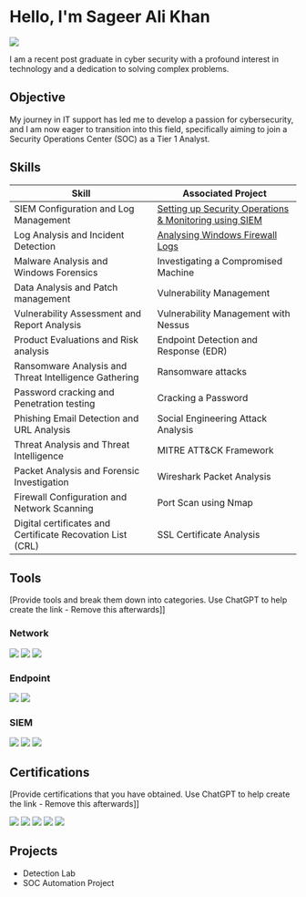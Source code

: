 # Hello, I'm Sageer Ali Khan
<a href="https://www.linkedin.com/in/sageer-ali-khan-9a65b1a9"><img src="https://img.shields.io/badge/-LinkedIn-0072b1?&style=for-the-badge&logo=linkedin&logoColor=white" /></a>

I am a recent post graduate in cyber security with a profound interest in technology and a dedication to solving complex problems.

## Objective

My journey in IT support has led me to develop a passion for cybersecurity, and I am now eager to transition into this field, specifically aiming to join a Security Operations Center (SOC) as a Tier 1 Analyst.

## Skills

| Skill                                         | Associated Project         |
|-----------------------------------------------|----------------------------|
| SIEM Configuration and Log Management          | <a href="https://eportfolio.mygreatlearning.com/sageer-ali-khan">Setting up Security Operations & Monitoring using SIEM</a>|
| Log Analysis and Incident Detection | <a href="https://google.com">Analysing Windows Firewall Logs</a>|
| Malware Analysis and Windows Forensics         | Investigating a Compromised Machine|
| Data Analysis and Patch management      | Vulnerability Management|
| Vulnerability Assessment and Report Analysis                  | Vulnerability Management with Nessus|
| Product Evaluations and Risk analysis | Endpoint Detection and Response (EDR)|
| Ransomware Analysis and Threat Intelligence Gathering | Ransomware attacks|
| Password cracking and Penetration testing | Cracking a Password|
| Phishing Email Detection and URL Analysis | Social Engineering Attack Analysis|
| Threat Analysis and Threat Intelligence | MITRE ATT&CK Framework|
| Packet Analysis and Forensic Investigation | Wireshark Packet Analysis|
| Firewall Configuration and Network Scanning | Port Scan using Nmap|
| Digital certificates and Certificate Recovation List (CRL) | SSL Certificate Analysis|


## Tools
[Provide tools and break them down into categories. Use ChatGPT to help create the link - Remove this afterwards]]

### Network
<div>
    <img src="https://img.shields.io/badge/-Wireshark-1679A7?&style=for-the-badge&logo=Wireshark&logoColor=white" />
    <img src="https://img.shields.io/badge/-Suricata-EF3B2D?&style=for-the-badge&logo=Suricata&logoColor=white" />
    <img src="https://img.shields.io/badge/-Zeek-777BB4?&style=for-the-badge&logo=Zeek&logoColor=white" />
</div>

### Endpoint
<div>
    <img src="https://img.shields.io/badge/-Microsoft_Defender_for_Endpoint-00A4EF?&style=for-the-badge&logo=Microsoft&logoColor=white" />
    <img src="https://img.shields.io/badge/-Velociraptor-4B275F?&style=for-the-badge&logo=Velociraptor&logoColor=white" />
</div>

### SIEM
<div>
    <img src="https://img.shields.io/badge/-Microsoft_Sentinel-0078D4?&style=for-the-badge&logo=Microsoft&logoColor=white" />
    <img src="https://img.shields.io/badge/-Splunk-000000?&style=for-the-badge&logo=Splunk&logoColor=white" />
    <img src="https://img.shields.io/badge/-Elastic-005571?&style=for-the-badge&logo=Elastic&logoColor=white" />
</div>

## Certifications
[Provide certifications that you have obtained. Use ChatGPT to help create the link - Remove this afterwards]]
<div>
<img src="https://img.shields.io/badge/-Security%2B-FF0000?&style=for-the-badge&logo=CompTIA&logoColor=white" />
<img src="https://img.shields.io/badge/-Network%2B-007ACC?&style=for-the-badge&logo=CompTIA&logoColor=white" />
<img src="https://img.shields.io/badge/-A%2B-4D4D4D?&style=for-the-badge&logo=CompTIA&logoColor=white" />
<img src="https://img.shields.io/badge/-CDSA-006400?&style=for-the-badge&logoColor=white" />
<img src="https://img.shields.io/badge/-CCD-000080?&style=for-the-badge&logoColor=white" />
</div>

## Projects
- Detection Lab
- SOC Automation Project
